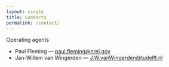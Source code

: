 ```yaml
---
layout: single
title: Contacts
permalink: /contact/
---
```


Operating agents 

 - Paul Fleming  &mdash; paul.fleming@nrel.gov
- Jan-Willem van Wingerden  &mdash; J.W.vanWingerden@tudelft.nl
